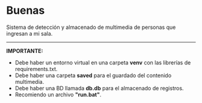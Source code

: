 <h1>Buenas</h1>

Sistema de detección y almacenado de multimedia de personas que ingresan a mi sala.

<hr>

<b>IMPORTANTE:</b>

- Debe haber un entorno virtual en una carpeta <b>venv</b> con las librerías de requirements.txt.
- Debe haber una carpeta <b>saved</b> para el guardado del contenido multimedia.
- Debe haber una BD llamada <b>db.db</b> para el almacenado de registros.
- Recomiendo un archivo <b>"run.bat"</b>.

